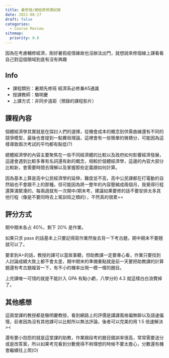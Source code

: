 ```yaml
---
title: 暑修個/總經原修課紀錄
date: 2021-08-27
draft: false
categories:
  - Course Review
sitemap:
  priority: 0.8
---
```


因為在考慮輔修經濟，剛好暑假疫情緣故也沒辦法出門，就想說來修個線上課看看自己對這個領域到底有沒有興趣

## Info

* 課程類別：暑期先修班 經濟系必修兼A5通識
* 授課教師：駱明慶
* 上課方式：非同步遠距（預錄的課程影片）

## 課程內容

個體經濟學其實就是在探討人們的選擇，從機會成本的概念到供需曲線還有不同的競爭模型，最後也會提到一點賽局理論，這裡會有一些簡單的微積分，可能因為這樣導致兩次考試的平均都有點低(?)

總體經濟學的內容主要聚焦在一些不同經濟體的比較以及政府如何影響經濟發展，這邊會遇到比較多專有名詞還有新的概念，相較於個體經濟學，這邊的內容大部分比較新，會需要時間去理解以及掌握那些定義跟如何計算。

因為基本上算是高中公民經濟學的延伸，難度並不高，高中公民課都在打電動的自然組也不會跟不上的那種。但可能因為將一整年的內容壓縮成兩個月，我覺得行程還算滿緊湊的，每兩週就有一次期中/期末考，建議如果要修的話不要安排太多其他行程（像是不要同時去上駕訓班之類的），不然真的很累==

## 評分方式

期中期末各占 40%，剩下 20% 是作業。

如果只求 pass 的話基本上只要記得寫作業然後去背一下考古題，期中期末不要翹就可以了。

要拿到A+的話，教授的課可以當故事聽，但助教課一定要專心看，作業只要找到人討論成績大致上都不會太差，期中期末的準備重點就是前一天要把助教課的計算題還有考古題複習一下，有不小的機率出現一模一樣的題目。

上完課唯一可惜的就是不能計入 GPA 有點小虧，八學分的 4.3 就這樣白白浪費掉了。

## 其他感想

這兩堂課的教授都是駱明慶教授，看到網路上的評價是講課風格偏無聊以及語速偏慢，前者因為沒有其他課可以比較所以無法評論，後者可以完美的用 1.5 倍速解決><

還有要小抱怨的就是這堂課的助教，作業跟段考的題目錯誤率很高，常常需要送分或是改答案，所以如果考完看到分數覺得不夠理想的時候不要太擔心，分數還有機會繼續往上爬(O)